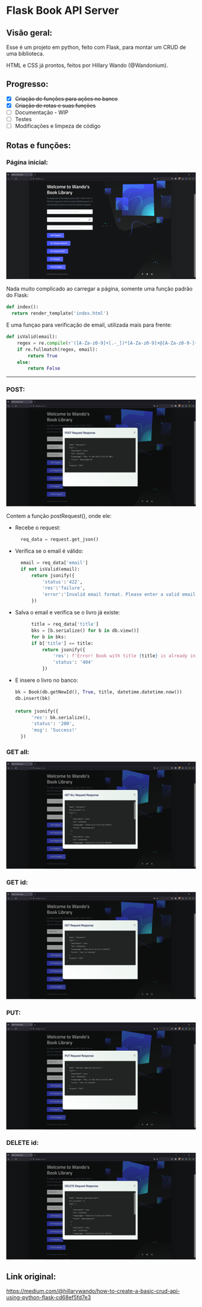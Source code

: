 # Flask Book API Server

## Visão geral:

Esse é um projeto em python, feito com Flask, para montar um CRUD de uma biblioteca.

HTML e CSS já prontos, feitos por Hillary Wando (@Wandonium).

## Progresso:
- [x] ~~Criação de funções para ações no banco~~
- [x] ~~Criação de rotas e suas funções~~
- [ ] Documentação - WIP
- [ ] Testes
- [ ] Modificações e limpeza de código

## Rotas e funções:

### Página inicial:
<img src="./images/front_1.png" alt="Página inicial">

Nada muito complicado ao carregar a página, somente uma função padrão do Flask:
```python
def index():
  return render_template('index.html')
```
E uma funçao para verificação de email, utilizada mais para frente:
```python
def isValid(email):
    regex = re.compile(r'([A-Za-z0-9]+[.-_])*[A-Za-z0-9]+@[A-Za-z0-9-]+(\.[A-Z|a-z]{2,})+')
    if re.fullmatch(regex, email):
        return True
    else:
        return False
```
***
### POST:
<img src="./images/post.png" alt="POST">

Contem a função postRequest(), onde ele:
<ul>
  <li>
  Recebe o request:
    
  ```python
    req_data = request.get_json()
  ```
    
  </li>
  <li>
  Verifica se o email é válido:
    
  ```python
    email = req_data['email']
    if not isValid(email):
        return jsonify({
            'status':'422',
            'res':'failure',
            'error':'Invalid email format. Please enter a valid email address.'
        })
  ```  
  </li>
  <li>
  Salva o email e verifica se o livro já existe:
  
  ```python
        title = req_data['title']
        bks = [b.serialize() for b in db.view()]
        for b in bks:
        if b['title'] == title:
            return jsonify({
                'res': f'Error! Book with title {title} is already in library!',
                'status': '404'
            })
  ```
  </li>
  <li>
  E insere o livro no banco:

  ```python
  bk = Book(db.getNewId(), True, title, datetime.datetime.now())
  db.insert(bk)

  return jsonify({
        'res': bk.serialize(),
        'status': '200',
        'msg': 'Success!'
    })
  ```
  </li>
</ul>

### GET all:
<img src="./images/get_no_id.png" alt="GET all">

### GET id:
<img src="./images/get_id.png" alt="GET id">

### PUT:
<img src="./images/put.png" alt="PUT">

### DELETE id:
<img src="./images/delete.png" alt="DELETE id">

## Link original:

https://medium.com/@hillarywando/how-to-create-a-basic-crud-api-using-python-flask-cd68ef5fd7e3

```python
```
